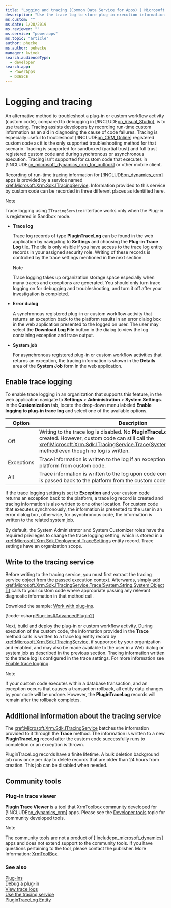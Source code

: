 ```yaml
---
title: "Logging and tracing (Common Data Service for Apps) | Microsoft Docs"
description: "Use the trace log to store plug-in execution information to aid in plug-in debugging."
ms.custom: ""
ms.date: 1/28/2019
ms.reviewer: ""
ms.service: "powerapps"
ms.topic: "article"
author: phecke
ms.author: pehecke
manager: kvivek
search.audienceType: 
  - developer
search.app: 
  - PowerApps
  - D365CE
---
```

# Logging and tracing

 An alternative method to troubleshoot a plug-in or custom workflow activity (custom code), compared to debugging in [!INCLUDE[pn_Visual_Studio](../../includes/pn-visual-studio.md)], is to use tracing. Tracing assists developers by recording run-time custom information as an aid in diagnosing the cause of code failures. Tracing is especially useful to troubleshoot [!INCLUDE[pn_CRM_Online](../../includes/pn-crm-online.md)] registered custom code as it is the only supported troubleshooting method for that scenario. Tracing is supported for sandboxed (partial trust) and full trust registered custom code and during synchronous or asynchronous execution. Tracing isn’t supported for custom code that executes in [!INCLUDE[pn_microsoft_dynamics_crm_for_outlook](../../includes/pn-microsoft-dynamics-crm-for-outlook.md)] or other mobile client.  
  
 Recording of run-time tracing information for [!INCLUDE[pn_dynamics_crm](../../includes/pn-dynamics-crm.md)] apps is provided by a service named <xref:Microsoft.Xrm.Sdk.ITracingService>. Information provided to this service by custom code can be recorded in three different places as identified here.  

> [!NOTE]
> Trace logging using `ITracingService` interface works only when the Plug-in is registered in Sandbox mode.

- **Trace log**  
  
     Trace log records of type **PluginTraceLog** can be found in the web application by navigating to **Settings** and choosing the **Plug-in Trace Log** tile. The tile is only visible if you have access to the trace log entity records in your assigned security role. Writing of these records is controlled by the trace settings mentioned in the next section.
  
    > [!NOTE]
    > Trace logging takes up organization storage space especially when many traces and exceptions are generated. You should only turn trace logging on for debugging and troubleshooting, and turn it off after your investigation is completed.  
  
- **Error dialog**  
  
     A synchronous registered plug-in or custom workflow activity that returns an exception back to the platform results in an error dialog box in the web application presented to the logged on user. The user may select the **Download Log File** button in the dialog to view the log containing exception and trace output.  
  
- **System job**  
  
     For asynchronous registered plug-in or custom workflow activities that returns an exception, the tracing information is shown in the **Details** area of the **System Job** form in the web application.  
  
<a name="bkmk_trace-settings"></a>   
## Enable trace logging  
 To enable trace logging in an organization that supports this feature, in the web application navigate to **Settings** > **Administration** > **System Settings**. In the **Customization** tab, locate the drop-down menu labeled **Enable logging to plug-in trace log** and select one of the available options.  
  
|Option|Description|  
|------------|-----------------|  
|Off|Writing to the trace log is disabled. No **PluginTraceLog** records will be created. However, custom code can still call the <xref:Microsoft.Xrm.Sdk.ITracingService.Trace(System.String,System.Object[])> method even though no log is written.|  
|Exceptions|Trace information is written to the log if an exception is passed back to the platform from custom code.|  
|All|Trace information is written to the log upon code completion or an exception is passed back to the platform from the custom code.|  
  
 If the trace logging setting is set to **Exception** and your custom code returns an exception back to the platform, a trace log record is created and tracing information is also written to one other location. For custom code that executes synchronously, the information is presented to the user in an error dialog box, otherwise, for asynchronous code, the information is written to the related system job.  
  
 By default, the System Administrator and System Customizer roles have the required privileges to change the trace logging setting, which is stored in a <xref:Microsoft.Xrm.Sdk.Deployment.TraceSettings> entity record. Trace settings have an organization scope.  
  
## Write to the tracing service  
 Before writing to the tracing service, you must first extract the tracing service object from the passed execution context. Afterwards, simply add <xref:Microsoft.Xrm.Sdk.ITracingService.Trace(System.String,System.Object[])> calls to your custom code where appropriate passing any relevant diagnostic information in that method call.  

 Download the sample: [Work with plug-ins](https://code.msdn.microsoft.com/Sample-Create-a-basic-plug-64d86ade).
  
 [!code-csharp[Plug-ins#AdvancedPlugin2](/dynamics365/customer-engagement/snippets/csharp/CRMV8/plug-ins/cs/advancedplugin2.cs#advancedplugin2)]  
  
 Next, build and deploy the plug-in or custom workflow activity. During execution of the custom code, the information provided in the **Trace** method calls is written to a trace log entity record by <xref:Microsoft.Xrm.Sdk.ITracingService>, if supported by your organization and enabled, and may also be made available to the user in a Web dialog or system job as described in the previous section. Tracing information written to the trace log is configured in the trace settings. For more information see [Enable trace logging](#bkmk_trace-settings).  
  
> [!NOTE]
> If your custom code executes within a database transaction, and an exception occurs that causes a transaction rollback, all entity data changes by your code will be undone. However, the **PluginTraceLog** records will remain after the rollback completes.  
  
## Additional information about the tracing service

 The <xref:Microsoft.Xrm.Sdk.ITracingService> batches the information provided to it through the **Trace** method. The information is written to a new **PluginTraceLog** record after the custom code successfully runs to completion or an exception is thrown.  
  
 PluginTraceLog records have a finite lifetime. A bulk deletion background job runs once per day to delete records that are older than 24 hours from creation. This job can be disabled when needed. 

## Community tools

 ### Plug-in trace viewer

**Plugin Trace Viewer** is a tool that XrmToolbox community developed for [!INCLUDE[pn_dynamics_crm](../../includes/pn-dynamics-crm.md)] apps. Please see the [Developer tools](developer-tools.md) topic for community developed tools.

> [!NOTE]
> The community tools are not a product of [!include[pn_microsoft_dynamics](../../includes/pn-microsoft-dynamics.md)] apps and does not extend support to the community tools. 
> If you have questions pertaining to the tool, please contact the publisher. More Information: [XrmToolBox](https://www.xrmtoolbox.com).  

### See also

[Plug-ins](plug-ins.md)  
[Debug a plug-in](debug-plug-in.md#use-tracing)  
[View trace logs](tutorial-write-plug-in.md#view-trace-logs)  
[Use the tracing service](write-plug-in.md#use-the-tracing-service)  
[PluginTraceLog Entity](reference/entities/plugintracelog.md)